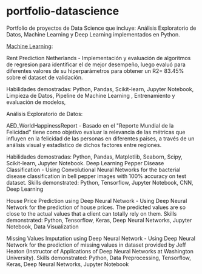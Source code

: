 # portfolio-datascience
Portfolio de proyectos de Data Science que incluye: Análisis Exploratorio de Datos, Machine Learning y Deep Learning implementados en Python.

[Machine Learning]([https://github.com](https://github.com/fcndata/portfolio-datascience/blob/main/Rent_Prediction_Netherlands.ipynb)):

Rent Prediction Netherlands - Implementación y evaluación de algoritmos de regresion para identificar el de mejor desempeño, luego evaluó para diferentes valores de su hiperparámetros para obtener un R2= 83.45% sobre el dataset de validación.

Habilidades demostradas: Python, Pandas, Scikit-learn, Jupyter Notebook, Limpieza de Datos, Pipeline de Machine Learning , Entrenamiento y evaluación de modelos, 

Análisis Exploratorio de Datos:

AED_WorldHappinessReport - Basado en el "Reporte Mundial de la Felicidad" tiene como objetivo  evaluar la relevancia de las métricas que influyen en la felicidad de las personas en diferentes países, a través de un análisis visual y estadístico de dichos factores entre regiones.

Habilidades demostradas: Python, Pandas, Matplotlib, Seaborn, Scipy, Scikit-learn, Jupyter Notebook. 
Deep Learning
Pepper Disease Classification - Using Convolutional Neural Networks for the bacterial disease classification in bell pepper images with 100% accuracy on test dataset.
Skills demonstrated: Python, Tensorflow, Jupyter Notebook, CNN, Deep Learning

House Price Prediction using Deep Neural Network - Using Deep Neural Network for the prediction of house prices. The predicted values are so close to the actual values that a client can totally rely on them.
Skills demonstrated: Python, Tensorflow, Keras, Deep Neural Networks, Jupyter Notebook, Data Visualization

Missing Values Imputation using Deep Neural Network - Using Deep Neural Network for the prediction of missing values in dataset provided by Jeff Heaton (Instructor of Applications of Deep Neural Networks at Washington University).
Skills demonstrated: Python, Data Preprocessing, Tensorflow, Keras, Deep Neural Networks, Jupyter Notebook


